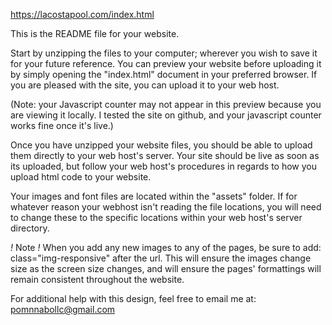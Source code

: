 https://lacostapool.com/index.html


This is the README file for your website.

Start by unzipping the files to your computer; wherever you wish to save it for your future reference. You can preview your website before uploading it by simply opening the "index.html" document in your preferred browser. If you are pleased with the site, you can upload it to your web host.

(Note: your Javascript counter may not appear in this preview because you are viewing it locally. I tested the site on github, and your javascript counter works fine once it's live.)


Once you have unzipped your website files, you should be able to upload them directly to your web host's server. Your site should be live as soon as its uploaded, but follow your web host's procedures in regards to how you upload html code to your website.

Your images and font files are located within the "assets" folder. If for whatever reason your webhost isn't reading the file locations, you will need to change these to the specific locations within your web host's server directory.



*!* Note *!*
When you add any new images to any of the pages, be sure to add:
class="img-responsive"
after the url. This will ensure the images change size as the screen size changes, and will ensure the pages' formattings will remain consistent throughout the website.




For additional help with this design, feel free to email me at: pomnnabollc@gmail.com
